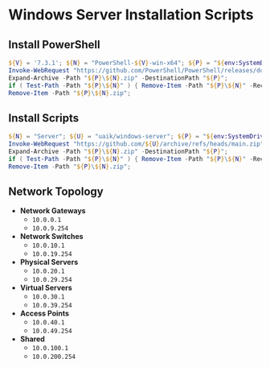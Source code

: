 # Windows Server Installation Scripts

## Install PowerShell

```powershell
${V} = '7.3.1'; ${N} = "PowerShell-${V}-win-x64"; ${P} = "${env:SystemDrive}\Apps\PowerShell";
Invoke-WebRequest "https://github.com/PowerShell/PowerShell/releases/download/v${V}/PowerShell-${V}-win-x64.zip" -OutFile "${P}\${N}.zip";
Expand-Archive -Path "${P}\${N}.zip" -DestinationPath "${P}";
if ( Test-Path -Path "${P}\${N}" ) { Remove-Item -Path "${P}\${N}" -Recurse -Force };
Remove-Item -Path "${P}\${N}.zip";
```

## Install Scripts

```powershell
${N} = "Server"; ${U} = "uaik/windows-server"; ${P} = "${env:SystemDrive}\Apps";
Invoke-WebRequest "https://github.com/${U}/archive/refs/heads/main.zip" -OutFile "${P}\${N}.zip";
Expand-Archive -Path "${P}\${N}.zip" -DestinationPath "${P}";
if ( Test-Path -Path "${P}\${N}" ) { Remove-Item -Path "${P}\${N}" -Recurse -Force };
Remove-Item -Path "${P}\${N}.zip";
```

## Network Topology

- **Network Gateways**
  - `10.0.0.1`
  - `10.0.9.254`
- **Network Switches**
  - `10.0.10.1`
  - `10.0.19.254`
- **Physical Servers**
  - `10.0.20.1`
  - `10.0.29.254`
- **Virtual Servers**
  - `10.0.30.1`
  - `10.0.39.254`
- **Access Points**
  - `10.0.40.1`
  - `10.0.49.254`
- **Shared**
  - `10.0.100.1`
  - `10.0.200.254`
